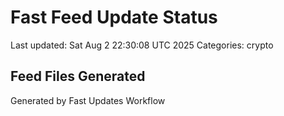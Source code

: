 # Fast Feed Update Status
Last updated: Sat Aug  2 22:30:08 UTC 2025
Categories: crypto

## Feed Files Generated

Generated by Fast Updates Workflow
